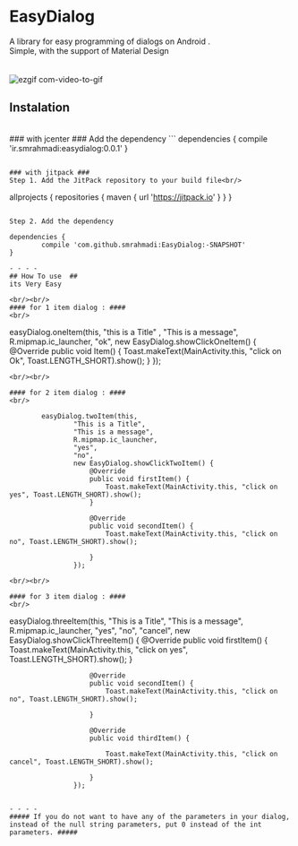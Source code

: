 # EasyDialog

A library for easy programming of dialogs on Android .<br/>
Simple, with the support of Material Design
<br/><br/><br/>
![ezgif com-video-to-gif](https://user-images.githubusercontent.com/28293828/36064629-2827560a-0ea3-11e8-8ca9-3b11a6de5b4b.gif)

## Instalation ##
<br/>
### with jcenter ###
Add the dependency
```
	dependencies {
	        compile 'ir.smrahmadi:easydialog:0.0.1'
	}
	
```

### with jitpack ###
Step 1. Add the JitPack repository to your build file<br/>
```	
allprojects {
		repositories {
			maven { url 'https://jitpack.io' }
		}
	}
  
```

Step 2. Add the dependency
```
	dependencies {
	        compile 'com.github.smrahmadi:EasyDialog:-SNAPSHOT'
	}
  
```
- - - -
## How To use  ##
its Very Easy

<br/><br/>
#### for 1 item dialog : ####
<br/>

```
 easyDialog.oneItem(this,
                    "this is a Title"
                    , "This is a message",
                    R.mipmap.ic_launcher,
                    "ok",
                    new EasyDialog.showClickOneItem() {
                        @Override
                        public void Item() {
                            Toast.makeText(MainActivity.this, "click on Ok", Toast.LENGTH_SHORT).show();
                        }
                    });
                    
```
<br/><br/>

#### for 2 item dialog : ####
<br/>

```
            easyDialog.twoItem(this,
                    "This is a Title",
                    "This is a message",
                    R.mipmap.ic_launcher,
                    "yes",
                    "no",
                    new EasyDialog.showClickTwoItem() {
                        @Override
                        public void firstItem() {
                            Toast.makeText(MainActivity.this, "click on yes", Toast.LENGTH_SHORT).show();
                        }

                        @Override
                        public void secondItem() {
                            Toast.makeText(MainActivity.this, "click on no", Toast.LENGTH_SHORT).show();

                        }
                    });

```
<br/><br/>

#### for 3 item dialog : ####
<br/>

```
 easyDialog.threeItem(this,
                    "This is a Title",
                    "This is a message",
                    R.mipmap.ic_launcher,
                    "yes",
                    "no",
                    "cancel",
                    new EasyDialog.showClickThreeItem() {
                        @Override
                        public void firstItem() {
                            Toast.makeText(MainActivity.this, "click on yes", Toast.LENGTH_SHORT).show();
                        }

                        @Override
                        public void secondItem() {
                            Toast.makeText(MainActivity.this, "click on no", Toast.LENGTH_SHORT).show();

                        }

                        @Override
                        public void thirdItem() {

                            Toast.makeText(MainActivity.this, "click on cancel", Toast.LENGTH_SHORT).show();

                        }
                    });
                    
```

- - - -
##### If you do not want to have any of the parameters in your dialog, instead of the null string parameters, put 0 instead of the int parameters. #####


